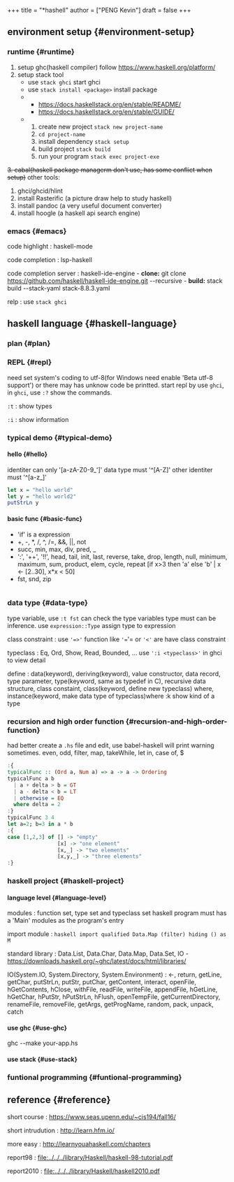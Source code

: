 +++
title = "*hashell"
author = ["PENG Kevin"]
draft = false
+++

## environment setup {#environment-setup}


### runtime {#runtime}

1.  setup ghc(haskell compiler) follow <https://www.haskell.org/platform/>
2.  setup stack tool
    -   use `stack ghci` start ghci
    -   use `stack install <package>` install package
    -   -   <https://docs.haskellstack.org/en/stable/README/>
        -   <https://docs.haskellstack.org/en/stable/GUIDE/>
    -   1.  create new project `stack new project-name`
        2.  `cd project-name`
        3.  install dependency `stack setup`
        4.  build project `stack build`
        5.  run your program `stack exec project-exe`

~~3. cabal(haskell package managerm don't use, has some conflict when setup)~~
other tools:

1.  ghci/ghcid/hlint
2.  install Rasterific (a picture draw help to study haskell)
3.  install pandoc (a very useful document converter)
4.  install hoogle (a haskell api search engine)


### emacs {#emacs}

code highlight
: haskell-mode

code completion
: lsp-haskell

code completion server
: haskell-ide-engine
    -   **clone:** git clone <https://github.com/haskell/haskell-ide-engine.git> --recursive
    -   **build:** stack build --stack-yaml stack-8.8.3.yaml

relp
: use `stack ghci`


## haskell language {#haskell-language}


### plan {#plan}


### REPL {#repl}

need set system's coding to utf-8(for Windows need enable 'Beta utf-8 support')
or there may has unknow code be printted.
start repl by use `ghci`,
in `ghci`, use `:?` show the commands.

`:t`
: show types

`:i`
: show information


### typical demo {#typical-demo}


#### hello {#hello}

identiter can only '[a-zA-Z0-9_']'
data type must '^[A-Z]'
other identiter must '^[a-z_]'

```haskell
let x = "hello world"
let y = "hello world2"
putStrLn y
```


#### basic func {#basic-func}

-   'if' is a expression
-   +, -, \*, /, ^, /=, &amp;&amp;, ||, not
-   succ, min, max, div, pred, _
-   ':', '++', '!!', head, tail,
    init, last, reverse,
    take, drop, length, null,
    minimum, maximum, sum, product,
    elem, cycle, repeat
    [if x&gt;3 then 'a' else 'b' | x &lt;- [2..30], x\*x &lt; 50]
-   fst, snd, zip

<!--listend-->

```haskell

```


### data type {#data-type}

type variable, use `:t fst` can check the type variables
type must can be inference.
use `expression::Type` assign type to expression

class constraint
: use `'=>'`
    function like `'=`'= or `'<'` are have class constraint

typeclass
: Eq, Ord, Show, Read, Bounded, ...
    use `':i <typeclass>'` in ghci to view detail

define
: data(keyword), deriving(keyword),
    value constructor, data record, type parameter,
    type(keyword, same as typedef in C),
    recursive data structure, class constaint,
    class(keyword, define new typeclass) where,
    instance(keyword, make data type of typeclass)where
    :k show kind of a type


### recursion and high order function {#recursion-and-high-order-function}

had better create a `.hs` file and edit, use babel-haskell
will print warning sometimes.
even, odd, filter, map, takeWhile,
let in, case of, $

```haskell
:{
typicalFunc :: (Ord a, Num a) => a -> a -> Ordering
typicalFunc a b
  | a + delta > b = GT
  | a - delta < b = LT
  | otherwise = EQ
  where delta = 2
:}
typicalFunc 3 4
let a=2; b=3 in a * b
:{
case [1,2,3] of [] -> "empty"
                [x] -> "one element"
                [x,_] -> "two elements"
                [x,y,_] -> "three elements"
:}
```


### haskell project {#haskell-project}


#### language level {#language-level}

modules
: function set, type set and typeclass set
    haskell program must has a 'Main' modules
    as the program's entry

import module
: ```haskell
    import qualified Data.Map (filter) hiding () as M
    ```

standard library
: Data.List, Data.Char, Data.Map, Data.Set, IO
    -   <https://downloads.haskell.org/~ghc/latest/docs/html/libraries/>

IO(System.IO, System.Directory, System.Environment)
: &lt;-, return, getLine, getChar, putStrLn, putStr, putChar,
    getContent, interact, openFile, hGetContents, hClose, withFile,
    readFile, writeFile, appendFile, hGetLine, hGetChar, hPutStr, hPutStrLn,
    hFlush, openTempFile, getCurrentDirectory, renameFile, removeFile,
    getArgs, getProgName, random, pack, unpack, catch


#### use ghc {#use-ghc}

ghc --make your-app.hs


#### use stack {#use-stack}


### funtional programming {#funtional-programming}


## reference {#reference}

short course
: <https://www.seas.upenn.edu/~cis194/fall16/>

short intrudution
: <http://learn.hfm.io/>

more easy
: <http://learnyouahaskell.com/chapters>

report98
: [file:../../../library/Haskell/haskell-98-tutorial.pdf](d:/yardf/rdf/bext/library/Haskell/haskell-98-tutorial.pdf)

report2010
: [file:../../../library/Haskell/haskell2010.pdf](d:/yardf/rdf/bext/library/Haskell/haskell2010.pdf)

